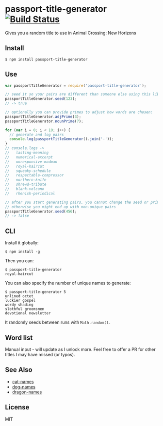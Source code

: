 # passport-title-generator [![Build Status](https://travis-ci.org/btford/adj-noun.svg?branch=master)](https://travis-ci.org/btford/adj-noun)

Gives you a random title to use in Animal Crossing: New Horizons

## Install

```shell
$ npm install passport-title-generator
```

## Use

```javascript
var passportTitleGenerator = require('passport-title-generator');

// seed it so your pairs are different than someone else using this lib
passportTitleGenerator.seed(123);
// -> true

// optionally you can provide primes to adjust how words are chosen:
passportTitleGenerator.adjPrime(3);
passportTitleGenerator.nounPrime(7);

for (var i = 0; i < 10; i++) {
  // generate and log pairs
  console.log(passportTitleGenerator().join('-'));
}
// console.logs ->
//   lasting-meaning
//   numerical-excerpt
//   unresponsive-madman
//   royal-haircut
//   squeaky-schedule
//   respectable-compressor
//   northern-knife
//   shrewd-tribute
//   blank-volcano
//   rhenish-periodical

// after you start generating pairs, you cannot change the seed or primes
// otherwise you might end up with non-unique pairs
passportTitleGenerator.seed(456);
// -> false
```

## CLI

Install it globally:

```shell
$ npm install -g
```

Then you can:

```shell
$ passport-title-generator
royal-haircut
```

You can also specify the number of unique names to generate:

```shell
$ passport-title-generator 5
unlined octet
luckier gospel
wordy shading
slothful groomsmen
devotional newsletter
```

It randomly seeds between runs with `Math.random()`.


## Word list

Manual input - will update as I unlock more. Feel free to offer a PR for other titles I may have missed (or typos).

## See Also
* [cat-names](https://github.com/sindresorhus/cat-names)
* [dog-names](https://github.com/sindresorhus/dog-names)
* [dragon-names](https://github.com/kraihn/dragon-names)

## License
MIT
